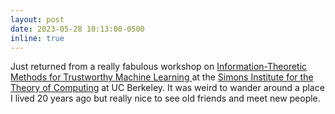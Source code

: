 ```yaml
---
layout: post
date: 2023-05-28 10:13:00-0500
inline: true
---
```


Just returned from a really fabulous workshop on [Information-Theoretic Methods for Trustworthy Machine Learning
](https://simons.berkeley.edu/workshops/asu-it-ml) at the [
Simons Institute for the Theory of Computing](https://simons.berkeley.edu/) at UC Berkeley. It was weird to wander around a place I lived 20 years ago but really nice to see old friends and meet new people.
